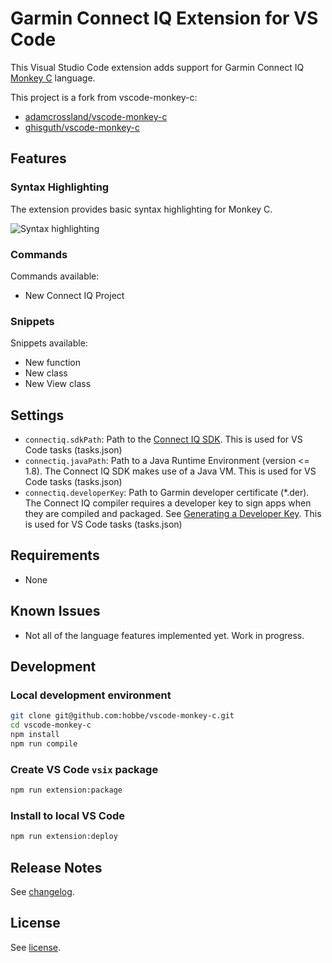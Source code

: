 # Garmin Connect IQ Extension for VS Code

This Visual Studio Code extension adds support for Garmin Connect IQ
[Monkey C](https://developer.garmin.com/connect-iq/programmers-guide/monkey-c/)
language.

This project is a fork from vscode-monkey-c:

- [adamcrossland/vscode-monkey-c](https://github.com/adamcrossland/vscode-monkey-c)
- [ghisguth/vscode-monkey-c](https://github.com/ghisguth/vscode-monkey-c)

## Features

### Syntax Highlighting

The extension provides basic syntax highlighting for Monkey C.

![Syntax highlighting](./images/syntax.png)

### Commands

Commands available:

- New Connect IQ Project

### Snippets

Snippets available:

- New function
- New class
- New View class

## Settings

- `connectiq.sdkPath`: Path to the
  [Connect IQ SDK](https://developer.garmin.com/connect-iq/sdk/).
  This is used for VS Code tasks (tasks.json)
- `connectiq.javaPath`: Path to a Java Runtime Environment (version <= 1.8). The
  Connect IQ SDK makes use of a Java VM.
  This is used for VS Code tasks (tasks.json)
- `connectiq.developerKey`: Path to Garmin developer certificate (\*.der). The
  Connect IQ compiler requires a developer key to sign apps when they are
  compiled and packaged. See
  [Generating a Developer Key](https://developer.garmin.com/connect-iq/programmers-guide/getting-started/#generatingadeveloperkeyconnectiq1.3).
  This is used for VS Code tasks (tasks.json)

## Requirements

- None

## Known Issues

- Not all of the language features implemented yet. Work in progress.

## Development

### Local development environment

```sh
git clone git@github.com:hobbe/vscode-monkey-c.git
cd vscode-monkey-c
npm install
npm run compile
```

### Create VS Code `vsix` package

```sh
npm run extension:package
```

### Install to local VS Code

```sh
npm run extension:deploy
```

## Release Notes

See [changelog](./CHANGELOG.md).

## License

See [license](./LICENSE).
